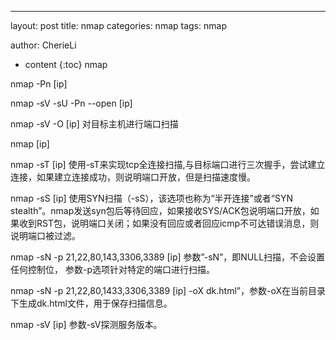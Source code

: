 

---
layout: post
title:  nmap
categories: nmap
tags: nmap

author: CherieLi

* content
{:toc}
nmap 

 

nmap -Pn [ip]

nmap -sV -sU -Pn --open [ip]

 

nmap -sV -O [ip] 对目标主机进行端口扫描

 

nmap [ip]

 

nmap -sT [ip] 使用-sT来实现tcp全连接扫描,与目标端口进行三次握手，尝试建立连接，如果建立连接成功，则说明端口开放，但是扫描速度慢。

 

nmap -sS [ip] 使用SYN扫描（-sS），该选项也称为“半开连接”或者“SYN stealth”。nmap发送syn包后等待回应，如果接收SYS/ACK包说明端口开放，如果收到RST包，说明端口关闭；如果没有回应或者回应icmp不可达错误消息，则说明端口被过滤。

 

nmap -sN -p 21,22,80,143,3306,3389 [ip] 参数”-sN”，即NULL扫描，不会设置任何控制位， 参数-p选项针对特定的端口进行扫描。

nmap -sN -p 21,22,80,1433,3306,3389 [ip] -oX dk.html”，参数-oX在当前目录下生成dk.html文件，用于保存扫描信息。

 

nmap -sV [ip] 参数-sV探测服务版本。

